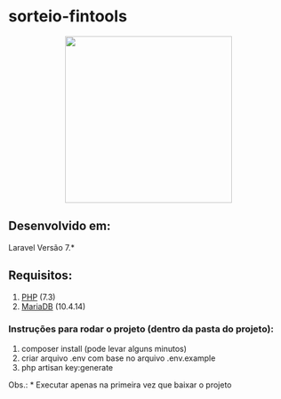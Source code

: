 # sorteio-fintools

<p align="center">
    <img src="https://encrypted-tbn0.gstatic.com/images?q=tbn%3AANd9GcQIAOtqQ5is5vwbcEn0ZahZfMxz1QIeAYtFfnLdkCXu1sqAGbnX" width="300">
 </p>

## Desenvolvido em:
Laravel Versão 7.*

## Requisitos:
1. [PHP](https://www.php.net/) (7.3)
2. [MariaDB](https://mariadb.org/) (10.4.14)

### Instruções para rodar o projeto (dentro da pasta do projeto):

1. composer install (pode levar alguns minutos)
2. criar arquivo .env com base no arquivo .env.example
3. php artisan key:generate

Obs.: * Executar apenas na primeira vez que baixar o projeto
